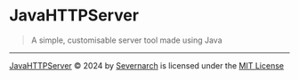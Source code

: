 # JavaHTTPServer
> A simple, customisable server tool made using Java
***
[JavaHTTPServer](https://github.com/Severnarch/JavaHTTPServer) © 2024 by [Severnarch](https://github.com/Severnarch) is licensed under the [MIT License](LICENSE.md)